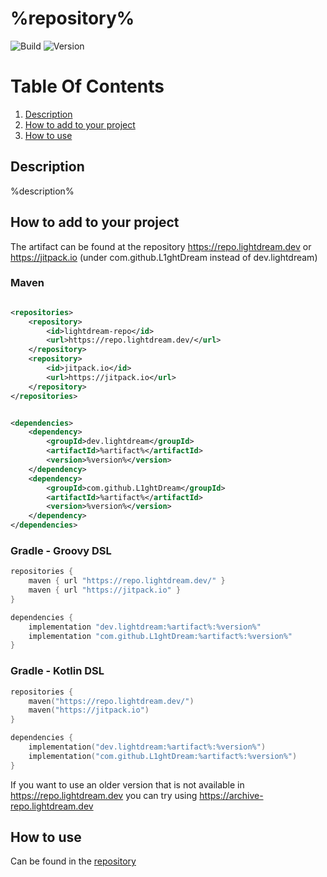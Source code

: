 # %repository%

![Build](../../actions/workflows/build.yml/badge.svg)
![Version](https://img.shields.io/badge/Version-%version%-red.svg)

# Table Of Contents

1. [Description](#description)
2. [How to add to your project](#how-to-add-to-your-project)
3. [How to use](#how-to-use)

## Description

%description%

## How to add to your project

The artifact can be found at the repository https://repo.lightdream.dev or https://jitpack.io (under
com.github.L1ghtDream instead of dev.lightdream)

### Maven

```xml

<repositories>
    <repository>
        <id>lightdream-repo</id>
        <url>https://repo.lightdream.dev/</url>
    </repository>
    <repository>
        <id>jitpack.io</id>
        <url>https://jitpack.io</url>
    </repository>
</repositories>
```

```xml

<dependencies>
    <dependency>
        <groupId>dev.lightdream</groupId>
        <artifactId>%artifact%</artifactId>
        <version>%version%</version>
    </dependency>
    <dependency>
        <groupId>com.github.L1ghtDream</groupId>
        <artifactId>%artifact%</artifactId>
        <version>%version%</version>
    </dependency>
</dependencies>
```

### Gradle - Groovy DSL

```groovy
repositories {
    maven { url "https://repo.lightdream.dev/" }
    maven { url "https://jitpack.io" }
}

dependencies {
    implementation "dev.lightdream:%artifact%:%version%"
    implementation "com.github.L1ghtDream:%artifact%:%version%"
}
```

### Gradle - Kotlin DSL

```kotlin
repositories {
    maven("https://repo.lightdream.dev/")
    maven("https://jitpack.io")
}

dependencies {
    implementation("dev.lightdream:%artifact%:%version%")
    implementation("com.github.L1ghtDream:%artifact%:%version%")
}
```

If you want to use an older version that is not available in https://repo.lightdream.dev you can try
using https://archive-repo.lightdream.dev

## How to use

Can be found in the [repository](/src/main/java/example)
